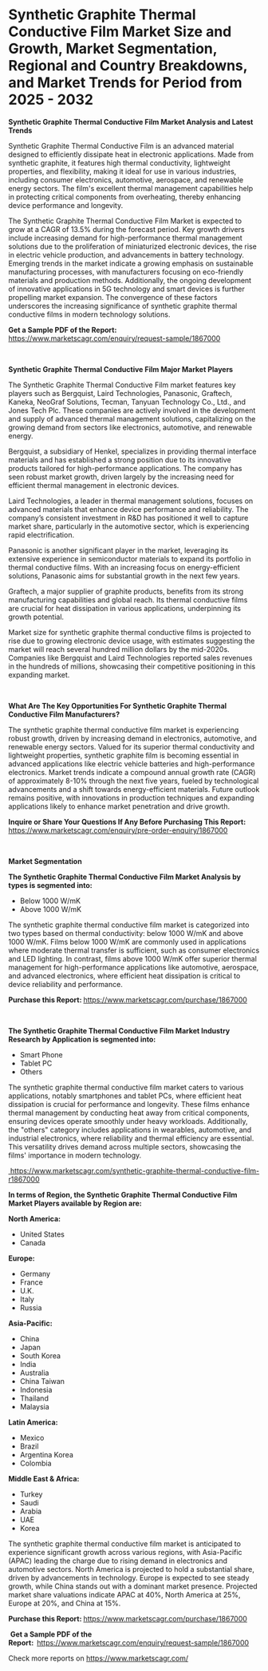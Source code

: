 <p><h1>Synthetic Graphite Thermal Conductive Film Market Size and Growth, Market Segmentation, Regional and Country Breakdowns, and Market Trends for Period from 2025 -  2032</h1></p><p><strong>Synthetic Graphite Thermal Conductive Film Market Analysis and Latest Trends</strong></p>
<p><p>Synthetic Graphite Thermal Conductive Film is an advanced material designed to efficiently dissipate heat in electronic applications. Made from synthetic graphite, it features high thermal conductivity, lightweight properties, and flexibility, making it ideal for use in various industries, including consumer electronics, automotive, aerospace, and renewable energy sectors. The film's excellent thermal management capabilities help in protecting critical components from overheating, thereby enhancing device performance and longevity.</p><p>The Synthetic Graphite Thermal Conductive Film Market is expected to grow at a CAGR of 13.5% during the forecast period. Key growth drivers include increasing demand for high-performance thermal management solutions due to the proliferation of miniaturized electronic devices, the rise in electric vehicle production, and advancements in battery technology. Emerging trends in the market indicate a growing emphasis on sustainable manufacturing processes, with manufacturers focusing on eco-friendly materials and production methods. Additionally, the ongoing development of innovative applications in 5G technology and smart devices is further propelling market expansion. The convergence of these factors underscores the increasing significance of synthetic graphite thermal conductive films in modern technology solutions.</p></p>
<p><strong>Get a Sample PDF of the Report:&nbsp;</strong> <a href="https://www.marketscagr.com/enquiry/request-sample/1867000?utm_campaign=2208&utm_medium=2&utm_source=Github&utm_content=ia&utm_term=04022025&utm_id=synthetic-graphite-thermal-conductive-film">https://www.marketscagr.com/enquiry/request-sample/1867000</a></p>
<p>&nbsp;</p>
<p><strong>Synthetic Graphite Thermal Conductive Film Major Market Players</strong></p>
<p><p>The Synthetic Graphite Thermal Conductive Film market features key players such as Bergquist, Laird Technologies, Panasonic, Graftech, Kaneka, NeoGraf Solutions, Tecman, Tanyuan Technology Co., Ltd., and Jones Tech Plc. These companies are actively involved in the development and supply of advanced thermal management solutions, capitalizing on the growing demand from sectors like electronics, automotive, and renewable energy.</p><p>Bergquist, a subsidiary of Henkel, specializes in providing thermal interface materials and has established a strong position due to its innovative products tailored for high-performance applications. The company has seen robust market growth, driven largely by the increasing need for efficient thermal management in electronic devices.</p><p>Laird Technologies, a leader in thermal management solutions, focuses on advanced materials that enhance device performance and reliability. The company’s consistent investment in R&D has positioned it well to capture market share, particularly in the automotive sector, which is experiencing rapid electrification.</p><p>Panasonic is another significant player in the market, leveraging its extensive experience in semiconductor materials to expand its portfolio in thermal conductive films. With an increasing focus on energy-efficient solutions, Panasonic aims for substantial growth in the next few years.</p><p>Graftech, a major supplier of graphite products, benefits from its strong manufacturing capabilities and global reach. Its thermal conductive films are crucial for heat dissipation in various applications, underpinning its growth potential.</p><p>Market size for synthetic graphite thermal conductive films is projected to rise due to growing electronic device usage, with estimates suggesting the market will reach several hundred million dollars by the mid-2020s. Companies like Bergquist and Laird Technologies reported sales revenues in the hundreds of millions, showcasing their competitive positioning in this expanding market.</p></p>
<p>&nbsp;</p>
<p><strong>What Are The Key Opportunities For Synthetic Graphite Thermal Conductive Film Manufacturers?</strong></p>
<p><p>The synthetic graphite thermal conductive film market is experiencing robust growth, driven by increasing demand in electronics, automotive, and renewable energy sectors. Valued for its superior thermal conductivity and lightweight properties, synthetic graphite film is becoming essential in advanced applications like electric vehicle batteries and high-performance electronics. Market trends indicate a compound annual growth rate (CAGR) of approximately 8-10% through the next five years, fueled by technological advancements and a shift towards energy-efficient materials. Future outlook remains positive, with innovations in production techniques and expanding applications likely to enhance market penetration and drive growth.</p></p>
<p><strong>Inquire or Share Your Questions If Any Before Purchasing This Report:</strong> <a href="https://www.marketscagr.com/enquiry/pre-order-enquiry/1867000?utm_campaign=2208&utm_medium=2&utm_source=Github&utm_content=ia&utm_term=04022025&utm_id=synthetic-graphite-thermal-conductive-film">https://www.marketscagr.com/enquiry/pre-order-enquiry/1867000</a></p>
<p>&nbsp;</p>
<p><strong>Market Segmentation</strong></p>
<p><strong>The Synthetic Graphite Thermal Conductive Film Market Analysis by types is segmented into:</strong></p>
<p><ul><li>Below 1000 W/mK</li><li>Above 1000 W/mK</li></ul></p>
<p><p>The synthetic graphite thermal conductive film market is categorized into two types based on thermal conductivity: below 1000 W/mK and above 1000 W/mK. Films below 1000 W/mK are commonly used in applications where moderate thermal transfer is sufficient, such as consumer electronics and LED lighting. In contrast, films above 1000 W/mK offer superior thermal management for high-performance applications like automotive, aerospace, and advanced electronics, where efficient heat dissipation is critical to device reliability and performance.</p></p>
<p><strong>Purchase this Report:&nbsp;</strong><a href="https://www.marketscagr.com/purchase/1867000?utm_campaign=2208&utm_medium=2&utm_source=Github&utm_content=ia&utm_term=04022025&utm_id=synthetic-graphite-thermal-conductive-film">https://www.marketscagr.com/purchase/1867000</a></p>
<p>&nbsp;</p>
<p><strong>The Synthetic Graphite Thermal Conductive Film Market Industry Research by Application is segmented into:</strong></p>
<p><ul><li>Smart Phone</li><li>Tablet PC</li><li>Others</li></ul></p>
<p><p>The synthetic graphite thermal conductive film market caters to various applications, notably smartphones and tablet PCs, where efficient heat dissipation is crucial for performance and longevity. These films enhance thermal management by conducting heat away from critical components, ensuring devices operate smoothly under heavy workloads. Additionally, the "others" category includes applications in wearables, automotive, and industrial electronics, where reliability and thermal efficiency are essential. This versatility drives demand across multiple sectors, showcasing the films' importance in modern technology.</p></p>
<p><a href="https://www.marketscagr.com/synthetic-graphite-thermal-conductive-film-r1867000?utm_campaign=2208&utm_medium=2&utm_source=Github&utm_content=ia&utm_term=04022025&utm_id=synthetic-graphite-thermal-conductive-film">&nbsp;https://www.marketscagr.com/synthetic-graphite-thermal-conductive-film-r1867000</a></p>
<p><strong>In terms of Region, the Synthetic Graphite Thermal Conductive Film Market Players available by Region are:</strong></p>
<p>
    <p> <strong> North America: </strong>
        <ul>
            <li>United States</li>
            <li>Canada</li>
        </ul>
        </p> 
    <p> <strong> Europe: </strong>
        <ul>
            <li>Germany</li>
            <li>France</li>
            <li>U.K.</li>
            <li>Italy</li>
            <li>Russia</li>
        </ul>
        </p> 
    <p> <strong> Asia-Pacific: </strong>
        <ul>
            <li>China</li>
            <li>Japan</li>
            <li>South Korea</li>
            <li>India</li>
            <li>Australia</li>
            <li>China Taiwan</li>
            <li>Indonesia</li>
            <li>Thailand</li>
            <li>Malaysia</li>
        </ul>
        </p> 
    <p> <strong> Latin America: </strong>
        <ul>
            <li>Mexico</li>
            <li>Brazil</li>
            <li>Argentina Korea</li>
            <li>Colombia</li>
        </ul>
        </p> 
    <p> <strong> Middle East & Africa: </strong>
        <ul>
            <li>Turkey</li>
            <li>Saudi</li>
            <li>Arabia</li>
            <li>UAE</li>
            <li>Korea</li>
        </ul>
    </p>
    </p>
<p><p>The synthetic graphite thermal conductive film market is anticipated to experience significant growth across various regions, with Asia-Pacific (APAC) leading the charge due to rising demand in electronics and automotive sectors. North America is projected to hold a substantial share, driven by advancements in technology. Europe is expected to see steady growth, while China stands out with a dominant market presence. Projected market share valuations indicate APAC at 40%, North America at 25%, Europe at 20%, and China at 15%.</p></p>
<p><strong>Purchase this Report: </strong><a href="https://www.marketscagr.com/purchase/1867000?utm_campaign=2208&utm_medium=2&utm_source=Github&utm_content=ia&utm_term=04022025&utm_id=synthetic-graphite-thermal-conductive-film">https://www.marketscagr.com/purchase/1867000</a></p>
<p>&nbsp;<strong>Get a Sample PDF of the Report:&nbsp;&nbsp;</strong><a href="https://www.marketscagr.com/enquiry/request-sample/1867000?utm_campaign=2208&utm_medium=2&utm_source=Github&utm_content=ia&utm_term=04022025&utm_id=synthetic-graphite-thermal-conductive-film">https://www.marketscagr.com/enquiry/request-sample/1867000</a></p>
<p><strong></strong></p>
<p>Check more reports on <a href="https://www.marketscagr.com/?utm_campaign=2208&utm_medium=2&utm_source=Github&utm_content=ia&utm_term=04022025&utm_id=synthetic-graphite-thermal-conductive-film">https://www.marketscagr.com/</a></p>